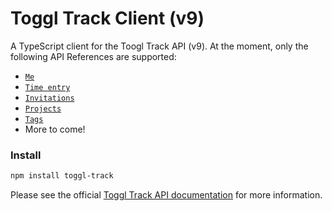 # Toggl Track Client (v9)

A TypeScript client for the Toogl Track API (v9). At the moment, only the following API References are supported:

- [`Me`](https://developers.track.toggl.com/docs/api/me)
- [`Time entry`](https://developers.track.toggl.com/docs/api/time_entry)
- [`Invitations`](https://developers.track.toggl.com/docs/api/invitations)
- [`Projects`](https://developers.track.toggl.com/docs/api/projects)
- [`Tags`](https://developers.track.toggl.com/docs/api/tags)
- More to come!

### Install

```bash
npm install toggl-track
```

Please see the official [Toggl Track API documentation](https://developers.track.toggl.com/docs/) for more information.
